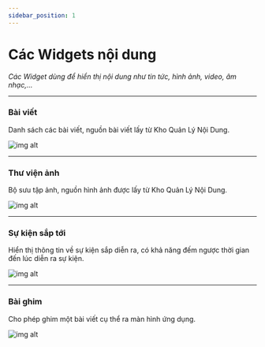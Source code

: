 ```yaml
---
sidebar_position: 1
---
```


# Các Widgets nội dung

*Các Widget dùng để hiển thị nội dung như tin tức, hình ảnh, video, âm nhạc,...*

---

### Bài viết

Danh sách các bài viết, nguồn bài viết lấy từ Kho Quản Lý Nội Dung.

![img alt](/img/widget/content/post.jpeg)

---

### Thư viện ảnh

Bộ sưu tập ảnh, nguồn hình ảnh được lấy từ Kho Quản Lý Nội Dung.

![img alt](/img/widget/content/photogallery.jpeg)

---

### Sự kiện sắp tới

Hiển thị thông tin về sự kiện sắp diễn ra, có khả năng đếm ngược thời gian đến lúc diễn ra sự kiện.

![img alt](/img/widget/content/upcomingevent.jpeg)

---

### Bài ghim

Cho phép ghim một bài viết cụ thể ra màn hình ứng dụng.

![img alt](/img/widget/content/specificpost.jpeg)